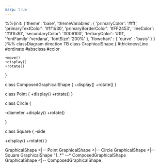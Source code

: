 ```yaml
---
marp: true
---
```


<style>
:root {
background-color:#FFF;
font-size: 10px;
}

</style>

<div class='mermaid'>
%%{init: {'theme': 'base',
'themeVariables': {
'primaryColor': '#fff',
'primaryTextColor': '#1f1b30',
'primaryBorderColor': '#FF2453',
'lineColor': '#1f1b30',
'secondaryColor': '#006100',
'tertiaryColor': '#fff',
'fontFamily':'verdana',
'fontSize':'200%'
}, 
'flowchart' : { 'curve' : 'basis' } 
} }%%
classDiagram 
direction TB
class GraphicalShape {
    #thicknessLine
    #ordinate
    #abscissa
    #color

    +move()
    +display()
    +rotate()

}

class ComposedGraphicalShape {
+display()
+rotate()
}

class Point {
+display()
+rotate()
}

class Circle {

-diameter
+display()
+rotate()

}

class Square {
-side

+display()
+rotate()
}

GraphicalShape <|-- Point
GraphicalShape <|-- Circle
GraphicalShape <|-- Square
GraphicalShape "1..\*" --\* ComposedGraphicalShape
GraphicalShape <|-- ComposedGraphicalShape

</div>

